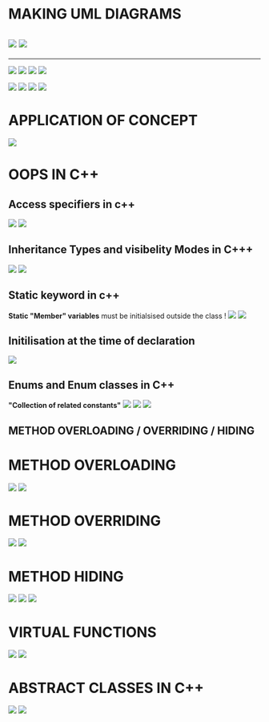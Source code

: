 # MAKING UML DIAGRAMS
![](./images/2023-06-25-11-50-32.png)
![](./images/2023-06-25-11-50-55.png)
---
---
![](./images/2023-06-25-11-52-06.png)
![](./images/2023-06-25-11-53-54.png)
![](./images/2023-06-25-11-55-50.png)
![](./images/2023-06-25-11-56-46.png)

![](./images/2023-06-25-12-01-55.png)
![](./images/2023-06-25-12-04-23.png)
![](./images/2023-06-25-12-06-18.png)
![](./images/2023-06-25-12-08-18.png)

# APPLICATION OF CONCEPT
![](./images/2023-06-25-12-47-55.png)

# OOPS IN C++
## Access specifiers in c++
![](./images/2023-06-29-12-10-47.png)
![](./images/2023-06-29-12-15-12.png)

## Inheritance Types and visibelity Modes in C+++
![](./images/2023-06-29-12-11-43.png)
![](./images/2023-06-29-12-12-46.png)

## Static keyword in c++
__Static "Member" variables__ must be initialsised outside the class !
![](./images/2023-06-29-12-18-41.png)
![](./images/2023-06-29-12-22-38.png)

## Initilisation at the time of declaration
![](./images/2023-06-29-12-26-18.png)

## Enums and Enum classes in C++
__"Collection of related constants"__
![](./images/2023-06-29-12-29-39.png)
![](./images/2023-06-29-12-32-05.png)
![](./images/2023-06-29-12-33-28.png)

## METHOD OVERLOADING / OVERRIDING / HIDING
# METHOD OVERLOADING
![](./images/2023-06-29-12-42-13.png)
![](./images/2023-06-29-12-44-31.png)
# METHOD OVERRIDING
![](./images/2023-06-29-12-56-31.png)
![](./images/2023-06-29-12-48-33.png)
# METHOD HIDING
![](./images/2023-06-29-13-01-30.png)
![](./images/2023-06-29-13-04-39.png)
![](./images/2023-06-29-13-05-10.png)
# VIRTUAL FUNCTIONS
![](./images/2023-06-29-13-08-42.png)
![](./images/2023-06-29-13-09-56.png)
# ABSTRACT CLASSES IN C++
![](./images/2023-06-29-14-09-06.png)
![](./images/2023-06-29-14-09-47.png)

